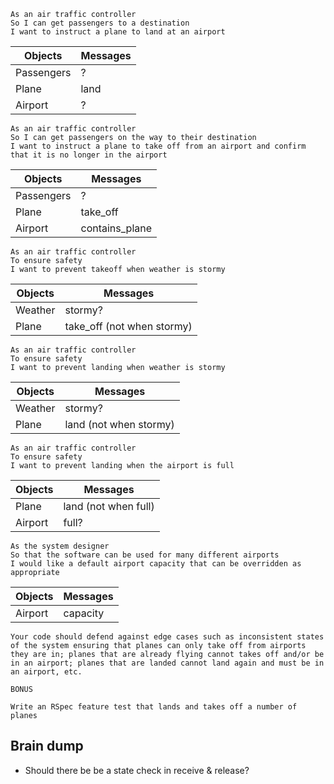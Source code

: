 ```
As an air traffic controller 
So I can get passengers to a destination 
I want to instruct a plane to land at an airport
```

| Objects  | Messages |
| ------------- | ------------- |
| Passengers  | ? |
| Plane  | land  |
| Airport | ? |

```
As an air traffic controller 
So I can get passengers on the way to their destination 
I want to instruct a plane to take off from an airport and confirm that it is no longer in the airport
```
| Objects  | Messages |
| ------------- | ------------- |
| Passengers  | ? |
| Plane  | take_off  |
| Airport | contains_plane |

```
As an air traffic controller 
To ensure safety 
I want to prevent takeoff when weather is stormy 
```
| Objects  | Messages |
| ------------- | ------------- |
| Weather  | stormy? |
| Plane | take_off (not when stormy)

```
As an air traffic controller 
To ensure safety 
I want to prevent landing when weather is stormy 
```
| Objects  | Messages |
| ------------- | ------------- |
| Weather  | stormy? |
| Plane  | land (not when stormy) |

```
As an air traffic controller 
To ensure safety 
I want to prevent landing when the airport is full 
```
| Objects  | Messages |
| ------------- | ------------- |
| Plane  | land (not when full) |
| Airport | full? |

```
As the system designer
So that the software can be used for many different airports
I would like a default airport capacity that can be overridden as appropriate
```

| Objects  | Messages |
| ------------- | ------------- |
| Airport | capacity |

```
Your code should defend against edge cases such as inconsistent states of the system ensuring that planes can only take off from airports they are in; planes that are already flying cannot takes off and/or be in an airport; planes that are landed cannot land again and must be in an airport, etc.
```

```
BONUS

Write an RSpec feature test that lands and takes off a number of planes
```

## Brain dump
 * Should there be be a state check in receive & release?